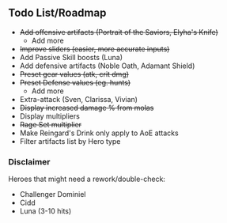 ## Todo List/Roadmap

- ~~Add offensive artifacts (Portrait of the Saviors, Elyha's Knife)~~
  - Add more
- ~~Improve sliders (easier, more accurate inputs)~~
- Add Passive Skill boosts (Luna)
- Add defensive artifacts (Noble Oath, Adamant Shield)
- ~~Preset gear values (atk, crit dmg)~~
- ~~Preset Defense values (eg. hunts)~~
  - Add more
- Extra-attack (Sven, Clarissa, Vivian)
- ~~Display increased damage % from molas~~
- Display multipliers
- ~~Rage Set multiplier~~
- Make Reingard's Drink only apply to AoE attacks
- Filter artifacts list by Hero type

### Disclaimer

Heroes that might need a rework/double-check:
- Challenger Dominiel
- Cidd
- Luna (3-10 hits)
